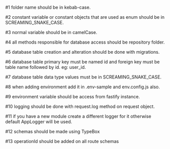 #1 folder name should be in kebab-case.

#2 constant variable or constant objects that are used as enum should be in SCREAMING_SNAKE_CASE.

#3 normal variable should be in camelCase.

#4 all methods responsible for database access should be repository folder.

#5 database table creation and alteration should be done with migrations.

#6 database table primary key must be named id and foreign key must be table name followed by id. eg: user_id.

#7 database table data type values must be in SCREAMING_SNAKE_CASE.

#8 when adding environment add it in .env-sample and env.config.js also.

#9 environment variable should be access from fastify instance.

#10 logging should be done with request.log method on request object.

#11 if you have a new module create a different logger for it otherwise default AppLogger will be used.

#12 schemas should be made using TypeBox

#13 operationId should be added on all route schemas

